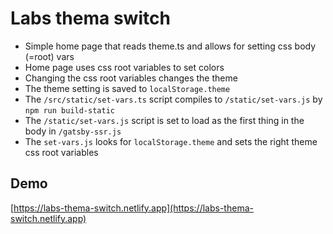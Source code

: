 # Labs thema switch

- Simple home page that reads theme.ts and allows for setting css body (=root) vars
- Home page uses css root variables to set colors
- Changing the css root variables changes the theme
- The theme setting is saved to `localStorage.theme`
- The `/src/static/set-vars.ts` script compiles to `/static/set-vars.js` by `npm run build-static`
- The `/static/set-vars.js` script is set to load as the first thing in the body in `/gatsby-ssr.js` 
- The `set-vars.js` looks for `localStorage.theme` and sets the right theme css root variables


## Demo

[https://labs-thema-switch.netlify.app](https://labs-thema-switch.netlify.app)
